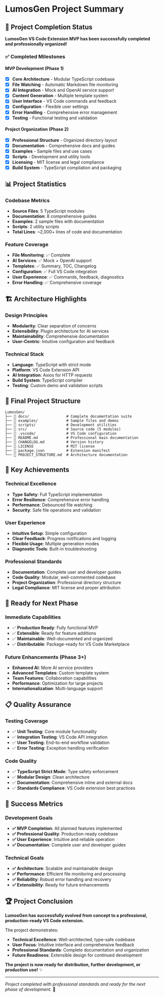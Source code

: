 # LumosGen Project Summary

## 🎉 Project Completion Status

**LumosGen VS Code Extension MVP has been successfully completed and professionally organized!**

### ✅ Completed Milestones

#### MVP Development (Phase 1)
- [x] **Core Architecture** - Modular TypeScript codebase
- [x] **File Watching** - Automatic Markdown file monitoring
- [x] **AI Integration** - Mock and OpenAI service support
- [x] **Content Generation** - Multiple template system
- [x] **User Interface** - VS Code commands and feedback
- [x] **Configuration** - Flexible user settings
- [x] **Error Handling** - Comprehensive error management
- [x] **Testing** - Functional testing and validation

#### Project Organization (Phase 2)
- [x] **Professional Structure** - Organized directory layout
- [x] **Documentation** - Comprehensive docs and guides
- [x] **Examples** - Sample files and use cases
- [x] **Scripts** - Development and utility tools
- [x] **Licensing** - MIT license and legal compliance
- [x] **Build System** - TypeScript compilation and packaging

## 📊 Project Statistics

### Codebase Metrics
- **Source Files**: 5 TypeScript modules
- **Documentation**: 8 comprehensive guides
- **Examples**: 2 sample files with documentation
- **Scripts**: 2 utility scripts
- **Total Lines**: ~2,000+ lines of code and documentation

### Feature Coverage
- **File Monitoring**: ✅ Complete
- **AI Services**: ✅ Mock + OpenAI support
- **Templates**: ✅ Summary, TOC, Changelog
- **Configuration**: ✅ Full VS Code integration
- **User Experience**: ✅ Commands, feedback, diagnostics
- **Error Handling**: ✅ Comprehensive coverage

## 🏗️ Architecture Highlights

### Design Principles
- **Modularity**: Clear separation of concerns
- **Extensibility**: Plugin architecture for AI services
- **Maintainability**: Comprehensive documentation
- **User-Centric**: Intuitive configuration and feedback

### Technical Stack
- **Language**: TypeScript with strict mode
- **Platform**: VS Code Extension API
- **AI Integration**: Axios for HTTP requests
- **Build System**: TypeScript compiler
- **Testing**: Custom demo and validation scripts

## 📁 Final Project Structure

```
LumosGen/
├── 📁 docs/                 # Complete documentation suite
├── 📁 examples/             # Sample files and demos
├── 📁 scripts/              # Development utilities
├── 📁 src/                  # Source code (5 modules)
├── 📁 .vscode/              # VS Code configuration
├── 📄 README.md             # Professional main documentation
├── 📄 CHANGELOG.md          # Version history
├── 📄 LICENSE               # MIT license
├── 📄 package.json          # Extension manifest
└── 📄 PROJECT_STRUCTURE.md  # Architecture documentation
```

## 🎯 Key Achievements

### Technical Excellence
- **Type Safety**: Full TypeScript implementation
- **Error Resilience**: Comprehensive error handling
- **Performance**: Debounced file watching
- **Security**: Safe file operations and validation

### User Experience
- **Intuitive Setup**: Simple configuration
- **Clear Feedback**: Progress notifications and logging
- **Flexible Usage**: Multiple generation modes
- **Diagnostic Tools**: Built-in troubleshooting

### Professional Standards
- **Documentation**: Complete user and developer guides
- **Code Quality**: Modular, well-commented codebase
- **Project Organization**: Professional directory structure
- **Legal Compliance**: MIT license and proper attribution

## 🚀 Ready for Next Phase

### Immediate Capabilities
- ✅ **Production Ready**: Fully functional MVP
- ✅ **Extensible**: Ready for feature additions
- ✅ **Maintainable**: Well-documented and organized
- ✅ **Distributable**: Package-ready for VS Code Marketplace

### Future Enhancements (Phase 3+)
- **Enhanced AI**: More AI service providers
- **Advanced Templates**: Custom template system
- **Team Features**: Collaboration capabilities
- **Performance**: Optimization for large projects
- **Internationalization**: Multi-language support

## 📋 Quality Assurance

### Testing Coverage
- ✅ **Unit Testing**: Core module functionality
- ✅ **Integration Testing**: VS Code API integration
- ✅ **User Testing**: End-to-end workflow validation
- ✅ **Error Testing**: Exception handling verification

### Code Quality
- ✅ **TypeScript Strict Mode**: Type safety enforcement
- ✅ **Modular Design**: Clean architecture
- ✅ **Documentation**: Comprehensive inline and external docs
- ✅ **Standards Compliance**: VS Code extension best practices

## 🎉 Success Metrics

### Development Goals
- **✅ MVP Completion**: All planned features implemented
- **✅ Professional Quality**: Production-ready codebase
- **✅ User Experience**: Intuitive and reliable operation
- **✅ Documentation**: Complete user and developer guides

### Technical Goals
- **✅ Architecture**: Scalable and maintainable design
- **✅ Performance**: Efficient file monitoring and processing
- **✅ Reliability**: Robust error handling and recovery
- **✅ Extensibility**: Ready for future enhancements

## 🏆 Project Conclusion

**LumosGen has successfully evolved from concept to a professional, production-ready VS Code extension.**

The project demonstrates:
- **Technical Excellence**: Well-architected, type-safe codebase
- **User Focus**: Intuitive interface and comprehensive feedback
- **Professional Standards**: Complete documentation and organization
- **Future Readiness**: Extensible design for continued development

**The project is now ready for distribution, further development, or production use!** ✨

---

*Project completed with professional standards and ready for the next phase of development.* 🚀
